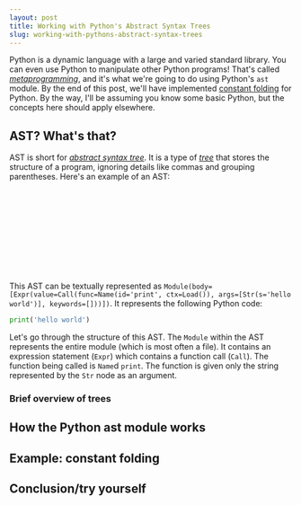```yaml
---
layout: post
title: Working with Python's Abstract Syntax Trees
slug: working-with-pythons-abstract-syntax-trees
---
```


Python is a dynamic language with a large and varied standard library. You can
even use Python to manipulate other Python programs! That's called
[*metaprogramming*](https://en.wikipedia.org/wiki/Metaprogramming), and it's
what we're going to do using Python's `ast` module. By the end of this post,
we'll have implemented [constant
folding](https://en.wikipedia.org/wiki/Constant_folding) for Python. By the way,
I'll be assuming you know some basic Python, but the concepts here should apply
elsewhere.

## AST? What's that?

AST is short for [*abstract syntax
tree*](https://en.wikipedia.org/wiki/Abstract_syntax_tree). It is a type of
[*tree*](https://en.wikipedia.org/wiki/Tree_%28data_structure%29) that stores
the structure of a program, ignoring details like commas and grouping
parentheses. Here's an example of an AST:

<svg
  id='hello-world-ast'
  data-ast='{"body": [{"value": {"func": {"id": "print", "ctx": {"__type__": "Load"}, "__type__": "Name"}, "args": [{"s": "hello world", "__type__": "Str"}], "keywords": [], "__type__": "Call"}, "__type__": "Expr"}], "__type__": "Module"}'>
</svg>

This AST can be textually represented as
`Module(body=[Expr(value=Call(func=Name(id='print', ctx=Load()),
args=[Str(s='hello world')], keywords=[]))])`. It represents the following
Python code:

```python
print('hello world')
```

Let's go through the structure of this AST. The `Module` within the AST
represents the entire module (which is most often a file). It contains an
expression statement (`Expr`) which contains a function call (`Call`). The
function being called is `Name`d `print`. The function is given only the string
represented by the `Str` node as an argument.

### Brief overview of trees

## How the Python ast module works

## Example: constant folding

## Conclusion/try yourself


<!-- Scripts for displaying ASTs -->
<script>
  function drawTree(astJSON, plot) {
    const ast = JSON.parse(astJSON);
    const g = plot.append("g");
    const root = d3.hierarchy(ast, d => {
      const children = [];
      for (let field in d) {
        if (d[field].__type__ || d[field] instanceof Array)
          children.push(d[field]);
      }
      return children;
    });
    const svgElement = document.querySelector('#hello-world-ast');
    const nodeSize = 24;
    const tree = d3.tree().size([svgElement.clientWidth - nodeSize, svgElement.clientHeight - nodeSize])(root);
    console.debug(root.descendants());
    const link = g.selectAll("line").data(root.links()).enter().append("line").attr("x1", d => d.source.x + nodeSize/2).attr("y1", d => d.source.y + nodeSize/2).attr("x2", d => d.target.x + nodeSize/2).attr("y2", d => d.target.y + nodeSize/2);
    const node = g.selectAll("rect").data(root.descendants()).enter().append("rect").attr("x", d => d.x).attr("y", d => d.y);
    const text = g.selectAll("text").data(root.descendants()).enter().append("text").text(d => d.data.__type__).attr("x", d => d.x + nodeSize/2).attr("y", d => d.y + nodeSize/2);
  }
  const svg = d3.select("#hello-world-ast");
  const plot = svg.append("g");
  drawTree(svg.attr("data-ast"), plot);
</script>
